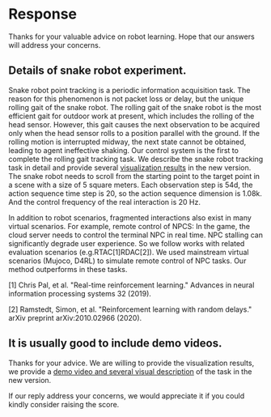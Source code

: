 # Response
Thanks for your valuable advice on robot learning. Hope that our answers will address your concerns. 
## Details of snake robot experiment.
Snake robot point tracking is a periodic information acquisition task. The reason for this phenomenon is not packet loss or delay, but the unique rolling gait of the snake robot. The rolling gait of the snake robot is the most efficient gait for outdoor work at present, which includes the rolling of the head sensor. However, this gait causes the next observation to be acquired only when the head sensor rolls to a position parallel with the ground. If the rolling motion is interrupted midway, the next state cannot be obtained, leading to agent ineffective shaking.  Our control system is the first to complete the rolling gait tracking task. We describe the snake robot tracking task in detail and provide several [visualization results](https://anonymous.4open.science/r/ICLR2024-C0F6/) in the new version. The snake robot needs to scroll from the starting point to the target point in a scene with a size of 5 square meters. Each observation step is 54d, the action sequence time step is 20, so the action sequence dimension is 1.08k. And the control frequency of the real interaction is 20 Hz.

In addition to robot scenarios, fragmented interactions also exist in many virtual scenarios. For example, remote control of NPCS: In the game, the cloud server needs to control the terminal NPC in real time. NPC stalling can significantly degrade user experience. So we follow works with related evaluation scenarios (e.g.RTAC[1]RDAC[2]). We used mainstream virtual scenarios (Mujoco, D4RL) to simulate remote control of NPC tasks. Our method outperforms in these tasks.

[1] Chris Pal, et al. "Real-time reinforcement learning." Advances in neural information processing systems 32 (2019).

[2] Ramstedt, Simon, et al. "Reinforcement learning with random delays." arXiv preprint arXiv:2010.02966 (2020).
## It is usually good to include demo videos.
Thanks for your advice. We are willing to provide the visualization results, we provide a [demo video and several visual description](https://anonymous.4open.science/r/ICLR2024-C0F6/) of the task in the new version. 

If our reply address your concerns, we would appreciate it if you could kindly consider raising the score.
